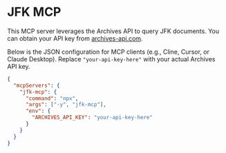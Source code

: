 # JFK MCP 

This MCP server leverages the Archives API to query JFK documents. You can obtain your API key from [archives-api.com](https://archives-api.com).

Below is the JSON configuration for MCP clients (e.g., Cline, Cursor, or Claude Desktop). Replace `"your-api-key-here"` with your actual Archives API key.

```json
{
  "mcpServers": {
    "jfk-mcp": {
      "command": "npx",
      "args": ["-y", "jfk-mcp"],
      "env": {
        "ARCHIVES_API_KEY": "your-api-key-here"
      }
    }
  }
}
```